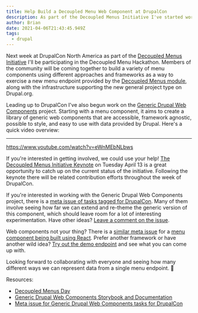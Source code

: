 ```yaml
---
title: Help Build a Decoupled Menu Web Component at DrupalCon
description: As part of the Decoupled Menus Initiative I've started work on Generic Drupal Web Components project. If you're interested in getting involved, we could use your help at DrupalCon North America.
author: Brian
date: 2021-04-06T21:43:45.949Z
tags:
  - drupal
---
```


Next week at DrupalCon North America as part of the [Decoupled Menus Initiative](https://events.drupal.org/northamerica2021/decoupled-menus-day) I'll be participating in the Decoupled Menu Hackathon. Members of the community will be coming together to build a variety of menu components using different approaches and frameworks as a way to exercise a new menu endpoint provided by the [Decoupled Menus module](https://www.drupal.org/project/decoupled_menus), along with the infrastructure supporting the new general project type on Drupal.org.

Leading up to DrupalCon I've also begun work on the [Generic Drupal Web Components](https://www.drupal.org/project/gdwc) project. Starting with a menu component, it aims to create a library of generic web components that are accessible, framework agnostic, possible to style, and easy to use with data provided by Drupal. Here's a quick video overview:

---

https://www.youtube.com/watch?v=eWnMEbNLbws

If you're interested in getting involved, we could use your help! [The Decoupled Menus Initiative Keynote](https://events.drupal.org/northamerica2021/sessions/decoupled-menus-initiative) on Tuesday April 13 is a great opportunity to catch up on the current status of the initiative. Following the keynote there will be related contribution efforts throughout the week of DrupalCon.

If you're interested in working with the Generic Drupal Web Components project, there is a [meta issue of tasks tagged for DrupalCon](https://www.drupal.org/project/gdwc/issues/3207329). Many of them involve seeing how far we can extend and re-theme the generic version of this component, which should leave room for a lot of interesting experimentation. Have other ideas? [Leave a comment on the issue](https://www.drupal.org/project/gdwc/issues/3207329).

Web components not your thing? There is a [similar meta issue](https://www.drupal.org/project/react_menu_component/issues/3206416) for a [menu component being built using React](https://www.drupal.org/project/react_menu_component). Prefer another framework or have another wild idea? [Try out the demo endpoint](https://decoupled-menus.jsonapi.dev/system/menu/main/linkset) and see what you can come up with.

Looking forward to collaborating with everyone and seeing how many different ways we can represent data from a single menu endpoint. 🚀

Resources:
* [Decoupled Menus Day](https://events.drupal.org/northamerica2021/decoupled-menus-day)
* [Generic Drupal Web Components Storybook and Documentation](https://gdwc.netlify.app/)
* [Meta issue for Generic Drupal Web Components tasks for DrupalCon](https://www.drupal.org/project/gdwc/issues/3207329)